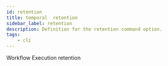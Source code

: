 ```yaml
---
id: retention
title: temporal  retention
sidebar_label: retention
description: Definition for the retention command option.
tags:
	- cli
---
```


 Workflow Execution retention
